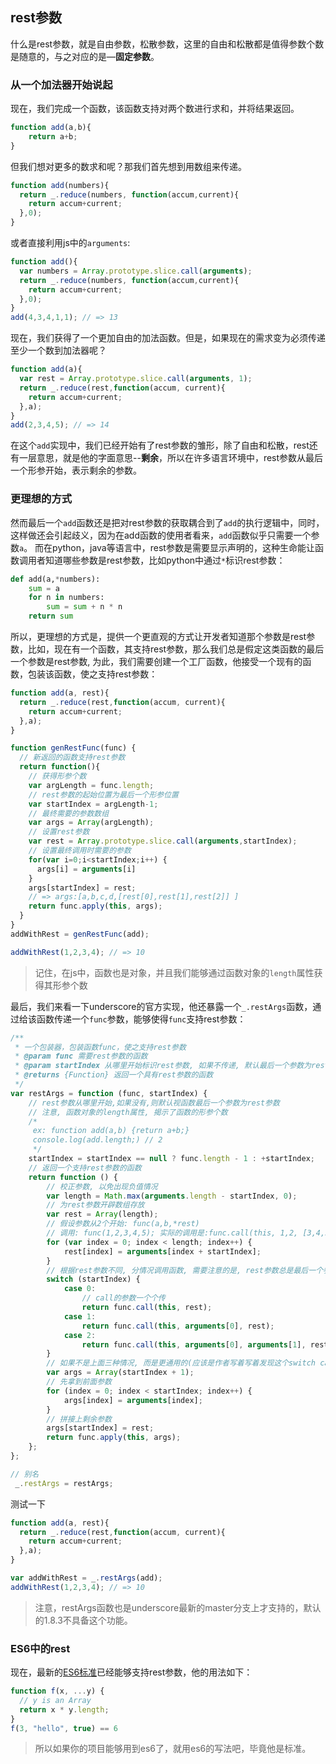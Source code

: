 ## rest参数
什么是rest参数，就是自由参数，松散参数，这里的自由和松散都是值得参数个数是随意的，与之对应的是—__固定参数__。

### 从一个加法器开始说起
现在，我们完成一个函数，该函数支持对两个数进行求和，并将结果返回。
```js
function add(a,b){
    return a+b;
}
```
但我们想对更多的数求和呢？那我们首先想到用数组来传递。
```js
function add(numbers){
  return _.reduce(numbers, function(accum,current){
    return accum+current;
  },0);
}
```

或者直接利用js中的`arguments`:
```js
function add(){
  var numbers = Array.prototype.slice.call(arguments);
  return _.reduce(numbers, function(accum,current){
    return accum+current;
  },0);
}
add(4,3,4,1,1); // => 13
```
现在，我们获得了一个更加自由的加法函数。但是，如果现在的需求变为必须传递至少一个数到加法器呢？
```js
function add(a){
  var rest = Array.prototype.slice.call(arguments, 1);
  return _.reduce(rest,function(accum, current){
    return accum+current;
  },a);
}
add(2,3,4,5); // => 14
```

在这个`add`实现中，我们已经开始有了rest参数的雏形，除了自由和松散，rest还有一层意思，就是他的字面意思--__剩余__，所以在许多语言环境中，rest参数从最后一个形参开始，表示剩余的参数。

### 更理想的方式
然而最后一个`add`函数还是把对rest参数的获取耦合到了`add`的执行逻辑中，同时，这样做还会引起歧义，因为在add函数的使用者看来，`add`函数似乎只需要一个参数`a`。
而在python，java等语言中，rest参数是需要显示声明的，这种生命能让函数调用者知道哪些参数是rest参数，比如python中通过`*`标识rest参数：
```python
def add(a,*numbers):
    sum = a
    for n in numbers:
        sum = sum + n * n
    return sum
```

所以，更理想的方式是，提供一个更直观的方式让开发者知道那个参数是rest参数，比如，现在有一个函数，其支持rest参数，那么我们总是假定这类函数的最后一个参数是rest参数, 为此，我们需要创建一个工厂函数，他接受一个现有的函数，包装该函数，使之支持rest参数：
```js
function add(a, rest){
  return _.reduce(rest,function(accum, current){
    return accum+current;
  },a);
}

function genRestFunc(func) {
  // 新返回的函数支持rest参数
  return function(){
    // 获得形参个数
    var argLength = func.length;
    // rest参数的起始位置为最后一个形参位置
    var startIndex = argLength-1;
    // 最终需要的参数数组
    var args = Array(argLength);
    // 设置rest参数
    var rest = Array.prototype.slice.call(arguments,startIndex);
    // 设置最终调用时需要的参数
    for(var i=0;i<startIndex;i++) {
      args[i] = arguments[i]
    }
    args[startIndex] = rest;
    // => args:[a,b,c,d,[rest[0],rest[1],rest[2]] ]
    return func.apply(this, args);
  }
}
addWithRest = genRestFunc(add);

addWithRest(1,2,3,4); // => 10 
```

> 记住，在js中，函数也是对象，并且我们能够通过函数对象的`length`属性获得其形参个数

最后，我们来看一下underscore的官方实现，他还暴露一个`_.restArgs`函数，通过给该函数传递一个`func`参数，能够使得`func`支持rest参数：

```js
/**
 * 一个包装器，包装函数func，使之支持rest参数
 * @param func 需要rest参数的函数
 * @param startIndex 从哪里开始标识rest参数, 如果不传递, 默认最后一个参数为rest参数
 * @returns {Function} 返回一个具有rest参数的函数
 */
var restArgs = function (func, startIndex) {
    // rest参数从哪里开始,如果没有,则默认视函数最后一个参数为rest参数
    // 注意, 函数对象的length属性, 揭示了函数的形参个数
    /*
     ex: function add(a,b) {return a+b;}
     console.log(add.length;) // 2
     */
    startIndex = startIndex == null ? func.length - 1 : +startIndex;
    // 返回一个支持rest参数的函数
    return function () {
        // 校正参数, 以免出现负值情况
        var length = Math.max(arguments.length - startIndex, 0);
        // 为rest参数开辟数组存放
        var rest = Array(length);
        // 假设参数从2个开始: func(a,b,*rest)
        // 调用: func(1,2,3,4,5); 实际的调用是:func.call(this, 1,2, [3,4,5]);
        for (var index = 0; index < length; index++) {
            rest[index] = arguments[index + startIndex];
        }
        // 根据rest参数不同, 分情况调用函数, 需要注意的是, rest参数总是最后一个参数, 否则会有歧义
        switch (startIndex) {
            case 0:
                // call的参数一个个传
                return func.call(this, rest);
            case 1:
                return func.call(this, arguments[0], rest);
            case 2:
                return func.call(this, arguments[0], arguments[1], rest);
        }
        // 如果不是上面三种情况, 而是更通用的(应该是作者写着写着发现这个switch case可能越写越长, 就用了apply)
        var args = Array(startIndex + 1);
        // 先拿到前面参数
        for (index = 0; index < startIndex; index++) {
            args[index] = arguments[index];
        }
        // 拼接上剩余参数
        args[startIndex] = rest;
        return func.apply(this, args);
    };
};

// 别名
 _.restArgs = restArgs;
```

测试一下
```js
function add(a, rest){
  return _.reduce(rest,function(accum, current){
    return accum+current;
  },a);
}

var addWithRest = _.restArgs(add);
addWithRest(1,2,3,4); // => 10
```

> 注意，restArgs函数也是underscore最新的master分支上才支持的，默认的1.8.3不具备这个功能。

### ES6中的rest
现在，最新的[ES6标准](http://ariya.ofilabs.com/2013/03/es6-and-rest-parameter.html)已经能够支持rest参数，他的用法如下：

```js
function f(x, ...y) {
  // y is an Array
  return x * y.length;
}
f(3, "hello", true) == 6
```

> 所以如果你的项目能够用到es6了，就用es6的写法吧，毕竟他是标准。